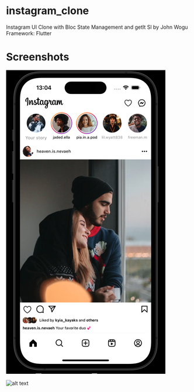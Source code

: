 # instagram_clone

Instagram UI Clone with Bloc State Management and getIt Sl by John Wogu
Framework: Flutter

# Screenshots

![alt text](https://github.com/iamIkay/instagram-bloc/blob/main/assets/screenshots/screenshot1.png?raw=true)

![alt text](https://github.com/iamIkay/instagram-bloc/main/assets/screenshots/screenshot2.png?raw=true)
